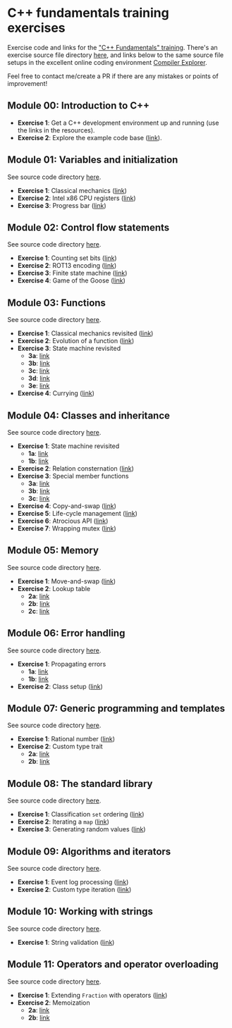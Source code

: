 # C++ fundamentals training exercises

Exercise code and links for the ["C++ Fundamentals" training](https://www.hightechinstitute.nl/courses/c-fundamentals/).
There's an exercise source file directory [here](code/), and links below to the same source file setups in the excellent online coding environment [Compiler Explorer](https://www.godbolt.org/).

Feel free to contact me/create a PR if there are any mistakes or points of improvement!

## Module 00: Introduction to C++

- **Exercise 1**: Get a C++ development environment up and running (use the links in the resources).
- **Exercise 2**: Explore the example code base ([link](https://github.com/krisvanrens/master-mind)).

## Module 01: Variables and initialization

See source code directory [here](code/module_01/).

- **Exercise 1**: Classical mechanics ([link](https://www.godbolt.org/z/PnazTcoYx))
- **Exercise 2**: Intel x86 CPU registers ([link](https://www.godbolt.org/z/x8vodadqb))
- **Exercise 3**: Progress bar ([link](https://www.godbolt.org/z/jMYPfT5T5))

## Module 02: Control flow statements

See source code directory [here](code/module_02/).

- **Exercise 1**: Counting set bits ([link](https://www.godbolt.org/z/rM9oKrrWr))
- **Exercise 2**: ROT13 encoding ([link](https://www.godbolt.org/z/es6W8Kxhn))
- **Exercise 3**: Finite state machine ([link](https://www.godbolt.org/z/aE93sh3cn))
- **Exercise 4**: Game of the Goose ([link](https://www.godbolt.org/z/Y4GcPMecP))

## Module 03: Functions

See source code directory [here](code/module_03/).

- **Exercise 1**: Classical mechanics revisited ([link](https://www.godbolt.org/z/nPhasraTc))
- **Exercise 2**: Evolution of a function ([link](https://www.godbolt.org/z/8Mr3afjG5))
- **Exercise 3**: State machine revisited
  - **3a**: [link](https://www.godbolt.org/z/5v5c4ncW3)
  - **3b**: [link](https://www.godbolt.org/z/YEMnr5Y3f)
  - **3c**: [link](https://www.godbolt.org/z/3aW51ndET)
  - **3d**: [link](https://www.godbolt.org/z/bxM78Mx8n)
  - **3e**: [link](https://www.godbolt.org/z/7h9r1qWcc)
- **Exercise 4**: Currying ([link](https://www.godbolt.org/z/8qWKEE6G6))

## Module 04: Classes and inheritance

See source code directory [here](code/module_04/).

- **Exercise 1**: State machine revisited
  - **1a**: [link](https://www.godbolt.org/z/T59G7nTjz)
  - **1b**: [link](https://www.godbolt.org/z/TEGhsYqe9)
- **Exercise 2**: Relation consternation ([link](https://www.godbolt.org/z/cvT71G3hc))
- **Exercise 3**: Special member functions
  - **3a**: [link](https://www.godbolt.org/z/W55xPbGW3)
  - **3b**: [link](https://www.godbolt.org/z/5Ynza4zeM)
  - **3c**: [link](https://www.godbolt.org/z/WsjT6Tfna)
- **Exercise 4**: Copy-and-swap ([link](https://www.godbolt.org/z/GK61rExPc))
- **Exercise 5**: Life-cycle management ([link](https://www.godbolt.org/z/1dP5chKvM))
- **Exercise 6**: Atrocious API ([link](https://www.godbolt.org/z/3YMvTW1b1))
- **Exercise 7**: Wrapping mutex ([link](https://www.godbolt.org/z/W39foecP8))

## Module 05: Memory

See source code directory [here](code/module_05/).

- **Exercise 1**: Move-and-swap ([link](https://www.godbolt.org/z/aq7anGfM7))
- **Exercise 2**: Lookup table
  - **2a**: [link](https://www.godbolt.org/z/M9Kv8f8zx)
  - **2b**: [link](https://www.godbolt.org/z/hbTezY4nK)
  - **2c**: [link](https://www.godbolt.org/z/ccfsP78oY)

## Module 06: Error handling

See source code directory [here](code/module_06/).

- **Exercise 1**: Propagating errors
  - **1a**: [link](https://www.godbolt.org/z/6Mjq1PW5a)
  - **1b**: [link](https://www.godbolt.org/z/edcManKh1)
- **Exercise 2**: Class setup ([link](https://www.godbolt.org/z/sqErKd4aT))

## Module 07: Generic programming and templates

See source code directory [here](code/module_07/).

- **Exercise 1**: Rational number ([link](https://www.godbolt.org/z/hh9GcYjfj))
- **Exercise 2**: Custom type trait
  - **2a**: [link](https://www.godbolt.org/z/dd8q86zMr)
  - **2b**: [link](https://www.godbolt.org/z/cfGfdjzrh)

## Module 08: The standard library

See source code directory [here](code/module_08/).

- **Exercise 1**: Classification `set` ordering ([link](https://www.godbolt.org/z/89Tf9KK5v))
- **Exercise 2**: Iterating a `map` ([link](https://www.godbolt.org/z/xj8W7v8fY))
- **Exercise 3**: Generating random values ([link](https://www.godbolt.org/z/KKbGn3bKh))

## Module 09: Algorithms and iterators

See source code directory [here](code/module_09/).

- **Exercise 1**: Event log processing ([link](https://www.godbolt.org/z/G94Tv4jdT))
- **Exercise 2**: Custom type iteration ([link](https://www.godbolt.org/z/14e61ozaa))

## Module 10: Working with strings

See source code directory [here](code/module_10/).

- **Exercise 1**: String validation ([link](https://www.godbolt.org/z/69fG91haz))

## Module 11: Operators and operator overloading

See source code directory [here](code/module_11/).

- **Exercise 1**: Extending `Fraction` with operators ([link](https://www.godbolt.org/z/19xqWjGjs))
- **Exercise 2**: Memoization
  - **2a**: [link](https://www.godbolt.org/z/3GaearjYY)
  - **2b**: [link](https://www.godbolt.org/z/1hPqoTW3z)
